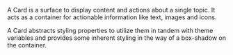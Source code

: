 A Card is a surface to display content and actions about a single topic. It acts as a container for actionable information like text, images and icons.

A Card abstracts styling properties to utilize them in tandem with theme variables and provides some inherent styling in the way of a box-shadow on the container.

